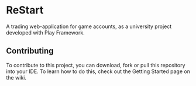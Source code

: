 # ReStart
A trading web-application for game accounts, as a university project developed with Play Framework.

## Contributing
To contribute to this project, you can download, fork or pull this repository into your IDE. To learn how to do this, check out the Getting Started page on the wiki.
